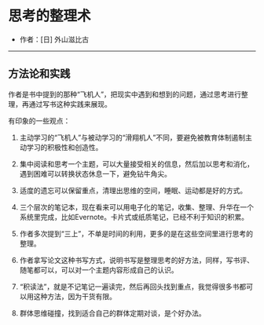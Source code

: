# 思考的整理术

- 作者：[日] 外山滋比古

---

## 方法论和实践

作者是书中提到的那种“飞机人”，把现实中遇到和想到的问题，通过思考进行整理，再通过写书这种实践来展现。

有印象的一些观点：

1. 主动学习的“飞机人”与被动学习的“滑翔机人”不同，要避免被教育体制遏制主动学习的积极性和创造性。

2. 集中阅读和思考一个主题，可以大量接受相关的信息，然后加以思考和消化，遇到困难可以转换状态休息一下，避免钻牛角尖。

3. 适度的遗忘可以保留重点，清理出思维的空间，睡眠、运动都是好的方式。

4. 三个层次的笔记本，现在看来可以用电子化的笔记，收集、整理、升华在一个系统里完成，比如Evernote。卡片式或纸质笔记，已经不利于知识的积累。

5. 作者多次提到“三上”，不单是时间的利用，更多的是在这些空间里进行思考的整理。

6. 作者拿写论文这种书写方式，说明书写是整理思考的好方法，同样，写书评、随笔都可以，可以对一个主题内容形成自己的认识。

7. “积读法”，就是不记笔记一遍读完，然后再回头找到重点，我觉得很多书都可以用这种方法，因为干货有限。

8. 群体思维碰撞，找到适合自己的群体定期对谈，是个好办法。
